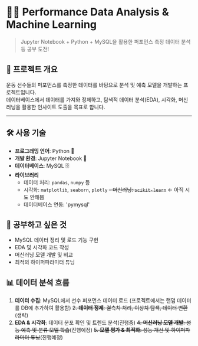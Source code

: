 # 🏋️‍♂️ Performance Data Analysis & Machine Learning

> Jupyter Notebook + Python + MySQL을 활용한 퍼포먼스 측정 데이터 분석 등 공부 도전!

## 📌 프로젝트 개요
운동 선수들의 퍼포먼스를 측정한 데이터를 바탕으로 분석 및 예측 모델을 개발하는 프로젝트입니다.  
데이터베이스에서 데이터를 가져와 정제하고, 탐색적 데이터 분석(EDA), 시각화, 머신러닝을 활용한 인사이트 도출을 목표로 합니다.

---

## 🛠 사용 기술
- **프로그래밍 언어**: Python 🐍  
- **개발 환경**: Jupyter Notebook 📓  
- **데이터베이스**: MySQL 🗄  
- **라이브러리**
  - 데이터 처리: `pandas`, `numpy` 등
  - 시각화: `matplotlib`, `seaborn`, `plotly`
  ~~- 머신러닝: `scikit-learn`~~ <- 아직 시도 안해봄
  - 데이터베이스 연동: 'pymysql'

## 📌 공부하고 싶은 것
- MySQL 데이터 정리 및 로드 기능 구현
- EDA 및 시각화 코드 작성
- 머신러닝 모델 개발 및 비교
- 최적의 하이퍼파라미터 튜닝

## 📊 데이터 분석 흐름
1. **데이터 수집**: MySQL에서 선수 퍼포먼스 데이터 로드 (프로젝트에서는 랜덤 데이터를 DB에 추가하여 활용함)
~~2. **데이터 정제**: 결측치 처리, 이상치 탐색, 데이터 변환~~(생략)
3. **EDA & 시각화**: 데이터 분포 확인 및 트렌드 분석(진행중)
~~4. **머신러닝 모델 개발**: 성능 예측 및 분류 모델 학습~~(진행예정)
~~5. **모델 평가 & 최적화**: 성능 개선 및 하이퍼파라미터 튜닝~~(진행예정)

   
